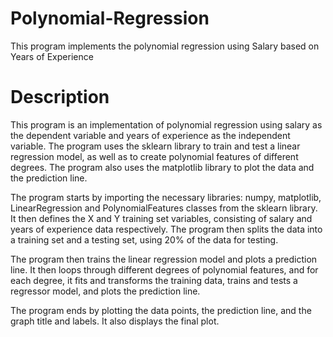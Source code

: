# Polynomial-Regression
This program implements the polynomial regression using Salary based on Years of Experience
# Description
This program is an implementation of polynomial regression using salary as the dependent variable and years of experience as the independent variable. The program uses the sklearn library to train and test a linear regression model, as well as to create polynomial features of different degrees. The program also uses the matplotlib library to plot the data and the prediction line.

The program starts by importing the necessary libraries: numpy, matplotlib, LinearRegression and PolynomialFeatures classes from the sklearn library. It then defines the X and Y training set variables, consisting of salary and years of experience data respectively. The program then splits the data into a training set and a testing set, using 20% of the data for testing.

The program then trains the linear regression model and plots a prediction line. It then loops through different degrees of polynomial features, and for each degree, it fits and transforms the training data, trains and tests a regressor model, and plots the prediction line.

The program ends by plotting the data points, the prediction line, and the graph title and labels. It also displays the final plot.
